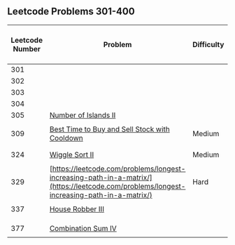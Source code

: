 ## Leetcode Problems 301-400

| Leetcode Number | Problem | Difficulty | Solution | Applied Data Structure / Algorithms | Note |
|---|---|---|---|---|---|
| 301 | []() | | | | |
| 302 | []() | | | | |
| 303 | []() | | | | |
| 304 | []() | | | | |
| 305 | [Number of Islands II](https://leetcode.com/problems/number-of-islands-ii/) | | [NumberOfIslands.java](../problems101_200/src/main/java/com.search2026.leetcode.problems/NumberOfIslands.java) | | |
| | | | | | |
| 309 | [Best Time to Buy and Sell Stock with Cooldown](https://leetcode.com/problems/best-time-to-buy-and-sell-stock-with-cooldown/) | Medium | [BestTimeToBuyAndSellStock.java](../problems101_200/src/main/java/com.search2026.leetcode.problems/BestTimeToBuyAndSellStock.java) | | |
| | | | | | |
| | | | | | |
| 324 | [Wiggle Sort II](https://leetcode.com/problems/wiggle-sort-ii/) | Medium | [WiggleSort.java](../problems201_300/src/main/java/com.search2026.leetcode.problems/WiggleSort.java) | | |
| | | | | | |
| 329 | [https://leetcode.com/problems/longest-increasing-path-in-a-matrix/](https://leetcode.com/problems/longest-increasing-path-in-a-matrix/) | Hard | | | |
| | | | | | |
| 337 | [House Robber III](https://leetcode.com/problems/house-robber-iii/) | | [HouseRobber.java](../problems101_200/src/main/java/com.search2026.leetcode.problems/HouseRobber.java) | | |
| | | | | | |
| | | | | | |
| | | | | | |
| 377 | [Combination Sum IV](https://leetcode.com/problems/combination-sum-iv/) | |  [CombinationSum.java](../problems1_100/src/main/java/com.search2026.leetcode.problems/CombinationSum.java) | | |
| | | | | | |